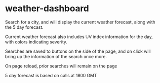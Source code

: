# weather-dashboard

Search for a city, and will display the current weather forecast, along with the 5 day forecast.

Current weather forecast also includes UV index information for the day, with colors indicating severity.

Searches are saved to buttons on the side of the page, and on click will bring up the information of the search once more.

On page reload, prior searches will remain on the page

5 day forecast is based on calls at 1800 GMT
